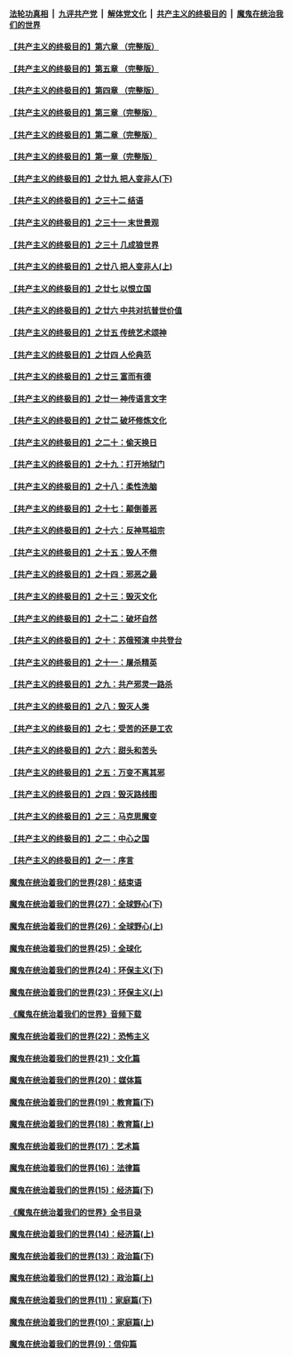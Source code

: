 ####  [法轮功真相](../../../../basic/blob/master/README.md?t=04101601) &nbsp;|&nbsp; [九评共产党](../../../../9ping.md/blob/master/README.md?t=04101601) &nbsp;|&nbsp; [解体党文化](../../../../jtdwh.md/blob/master/README.md?t=04101601)  &nbsp;|&nbsp; [共产主义的终极目的](../../../../gczydzjmd.md/blob/master/README.md?t=04101601) &nbsp;|&nbsp; [魔鬼在统治我们的世界](../../../../mgztzwmdsj.md/blob/master/README.md?t=04101601) 

#### [【共产主义的终极目的】第六章 （完整版）](../pages/nsc422/n11428913.md?t=04101601) 

#### [【共产主义的终极目的】第五章 （完整版）](../pages/nsc422/n11428912.md?t=04101601) 

#### [【共产主义的终极目的】第四章 （完整版）](../pages/nsc422/n11428907.md?t=04101601) 

#### [【共产主义的终极目的】第三章（完整版）](../pages/nsc422/n11428848.md?t=04101601) 

#### [【共产主义的终极目的】第二章（完整版）](../pages/nsc422/n11428831.md?t=04101601) 

#### [【共产主义的终极目的】第一章（完整版）](../pages/nsc422/n11417651.md?t=04101601) 

#### [【共产主义的终极目的】之廿九 把人变非人(下)](../pages/nsc422/n11344140.md?t=04101601) 

#### [【共产主义的终极目的】之三十二 结语](../pages/nsc422/n11360535.md?t=04101601) 

#### [【共产主义的终极目的】之三十一 末世景观](../pages/nsc422/n11351129.md?t=04101601) 

#### [【共产主义的终极目的】之三十 几成狼世界](../pages/nsc422/n11348280.md?t=04101601) 

#### [【共产主义的终极目的】之廿八 把人变非人(上)](../pages/nsc422/n11340492.md?t=04101601) 

#### [【共产主义的终极目的】之廿七 以恨立国](../pages/nsc422/n11336944.md?t=04101601) 

#### [【共产主义的终极目的】之廿六 中共对抗普世价值](../pages/nsc422/n11324785.md?t=04101601) 

#### [【共产主义的终极目的】之廿五 传统艺术颂神](../pages/nsc422/n11296396.md?t=04101601) 

#### [【共产主义的终极目的】之廿四 人伦典范](../pages/nsc422/n11296397.md?t=04101601) 

#### [【共产主义的终极目的】之廿三 富而有德](../pages/nsc422/n11283598.md?t=04101601) 

#### [【共产主义的终极目的】之廿一 神传语言文字](../pages/nsc422/n11263265.md?t=04101601) 

#### [【共产主义的终极目的】之廿二 破坏修炼文化](../pages/nsc422/n11245728.md?t=04101601) 

#### [【共产主义的终极目的】之二十：偷天换日](../pages/nsc422/n11238846.md?t=04101601) 

#### [【共产主义的终极目的】之十九：打开地狱门](../pages/nsc422/n11206376.md?t=04101601) 

#### [【共产主义的终极目的】之十八：柔性洗脑](../pages/nsc422/n11199994.md?t=04101601) 

#### [【共产主义的终极目的】之十七：颠倒善恶](../pages/nsc422/n11179782.md?t=04101601) 

#### [【共产主义的终极目的】之十六：反神骂祖宗](../pages/nsc422/n11166798.md?t=04101601) 

#### [【共产主义的终极目的】之十五：毁人不倦](../pages/nsc422/n11166792.md?t=04101601) 

#### [【共产主义的终极目的】之十四：邪恶之最](../pages/nsc422/n11150249.md?t=04101601) 

#### [【共产主义的终极目的】之十三：毁灭文化](../pages/nsc422/n11135227.md?t=04101601) 

#### [【共产主义的终极目的】之十二：破坏自然](../pages/nsc422/n11135214.md?t=04101601) 

#### [【共产主义的终极目的】之十：苏俄预演 中共登台](../pages/nsc422/n11118424.md?t=04101601) 

#### [【共产主义的终极目的】之十一：屠杀精英](../pages/nsc422/n11118442.md?t=04101601) 

#### [【共产主义的终极目的】之九：共产邪灵一路杀](../pages/nsc422/n11114139.md?t=04101601) 

#### [【共产主义的终极目的】之八：毁灭人类](../pages/nsc422/n11108503.md?t=04101601) 

#### [【共产主义的终极目的】之七：受苦的还是工农](../pages/nsc422/n11101809.md?t=04101601) 

#### [【共产主义的终极目的】之六：甜头和苦头](../pages/nsc422/n11096971.md?t=04101601) 

#### [【共产主义的终极目的】之五：万变不离其邪](../pages/nsc422/n11091285.md?t=04101601) 

#### [【共产主义的终极目的】之四：毁灭路线图](../pages/nsc422/n11086284.md?t=04101601) 

#### [【共产主义的终极目的】之三：马克思魔变](../pages/nsc422/n11061941.md?t=04101601) 

#### [【共产主义的终极目的】之二：中心之国](../pages/nsc422/n11047728.md?t=04101601) 

#### [【共产主义的终极目的】之一：序言](../pages/nsc422/n11086077.md?t=04101601) 

#### [魔鬼在统治着我们的世界(28)：结束语](../pages/nsc422/n10936246.md?t=04101601) 

#### [魔鬼在统治着我们的世界(27)：全球野心(下)](../pages/nsc422/n10928319.md?t=04101601) 

#### [魔鬼在统治着我们的世界(26)：全球野心(上)](../pages/nsc422/n10900318.md?t=04101601) 

#### [魔鬼在统治着我们的世界(25)：全球化](../pages/nsc422/n10788205.md?t=04101601) 

#### [魔鬼在统治着我们的世界(24)：环保主义(下)](../pages/nsc422/n10695307.md?t=04101601) 

#### [魔鬼在统治着我们的世界(23)：环保主义(上)](../pages/nsc422/n10688613.md?t=04101601) 

#### [《魔鬼在统治着我们的世界》音频下载](../pages/nsc422/n10635553.md?t=04101601) 

#### [魔鬼在统治着我们的世界(22)：恐怖主义](../pages/nsc422/n10614727.md?t=04101601) 

#### [魔鬼在统治着我们的世界(21)：文化篇](../pages/nsc422/n10597706.md?t=04101601) 

#### [魔鬼在统治着我们的世界(20)：媒体篇](../pages/nsc422/n10586579.md?t=04101601) 

#### [魔鬼在统治着我们的世界(19)：教育篇(下)](../pages/nsc422/n10564808.md?t=04101601) 

#### [魔鬼在统治着我们的世界(18)：教育篇(上)](../pages/nsc422/n10526970.md?t=04101601) 

#### [魔鬼在统治着我们的世界(17)：艺术篇](../pages/nsc422/n10499093.md?t=04101601) 

#### [魔鬼在统治着我们的世界(16)：法律篇](../pages/nsc422/n10485969.md?t=04101601) 

#### [魔鬼在统治着我们的世界(15)：经济篇(下)](../pages/nsc422/n10469975.md?t=04101601) 

#### [《魔鬼在统治着我们的世界》全书目录](../pages/nsc422/n10464261.md?t=04101601) 

#### [魔鬼在统治着我们的世界(14)：经济篇(上)](../pages/nsc422/n10457370.md?t=04101601) 

#### [魔鬼在统治着我们的世界(13)：政治篇(下)](../pages/nsc422/n10448270.md?t=04101601) 

#### [魔鬼在统治着我们的世界(12)：政治篇(上)](../pages/nsc422/n10444576.md?t=04101601) 

#### [魔鬼在统治着我们的世界(11)：家庭篇(下)](../pages/nsc422/n10440961.md?t=04101601) 

#### [魔鬼在统治着我们的世界(10)：家庭篇(上)](../pages/nsc422/n10435448.md?t=04101601) 

#### [魔鬼在统治着我们的世界(9)：信仰篇](../pages/nsc422/n10432159.md?t=04101601) 

